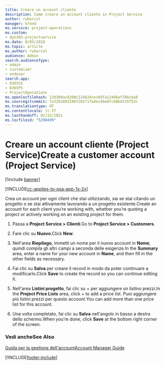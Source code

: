 ```yaml
---
title: Creare un account cliente
description: Come creare un account cliente in Project Service
author: ruhercul
manager: kfend
ms.service: project-operations
ms.custom:
- dyn365-projectservice
ms.date: 8/03/2018
ms.topic: article
ms.author: ruhercul
audience: Admin
search.audienceType:
- admin
- customizer
- enduser
search.app:
- D365CE
- D365PS
- ProjectOperations
ms.openlocfilehash: 13d309ac8200c114624cec69fa124d6af766cba8
ms.sourcegitcommit: fa32b1893286f20271fa4ec4be8fc68bd135f53c
ms.translationtype: HT
ms.contentlocale: it-IT
ms.lasthandoff: 02/15/2021
ms.locfileid: "5290499"
---
```

# <a name="create-a-customer-account-project-service"></a><span data-ttu-id="e29f9-103">Creare un account cliente (Project Service)</span><span class="sxs-lookup"><span data-stu-id="e29f9-103">Create a customer account (Project Service)</span></span>

[!include [banner](../includes/psa-now-project-operations.md)]

[!INCLUDE[cc-applies-to-psa-app-1x-2x](../includes/cc-applies-to-psa-app-1x-2x.md)]

<span data-ttu-id="e29f9-104">Crea un account per ogni client che stai utilizzando, sia se stai citando un progetto o se stai attivamente lavorando a un progetto esistente.</span><span class="sxs-lookup"><span data-stu-id="e29f9-104">Create an account for each client you’re working with, whether you’re quoting a project or actively working on an existing project for them.</span></span>  
  
1.  <span data-ttu-id="e29f9-105">Passa a **Project Service > Clienti**.</span><span class="sxs-lookup"><span data-stu-id="e29f9-105">Go to **Project Service > Customers**.</span></span>  
  
2.  <span data-ttu-id="e29f9-106">Fare clic su **Nuovo**.</span><span class="sxs-lookup"><span data-stu-id="e29f9-106">Click **New**.</span></span>  
  
3.  <span data-ttu-id="e29f9-107">Nell'area **Riepilogo**, immetti un nome per il nuovo account in **Nome**, quindi compila gli altri campi a seconda delle esigenze.</span><span class="sxs-lookup"><span data-stu-id="e29f9-107">In the **Summary** area, enter a name for your new account in **Name**, and then fill in the other fields as necessary.</span></span>  
  
4.  <span data-ttu-id="e29f9-108">Fai clic su **Salva** per creare il record in modo da poter continuare a modificarlo.</span><span class="sxs-lookup"><span data-stu-id="e29f9-108">Click **Save** to create the record so you can continue editing it.</span></span>  
  
5.  <span data-ttu-id="e29f9-109">Nell'area **Listini progetto**, fai clic su + per aggiungere un listino prezzi.</span><span class="sxs-lookup"><span data-stu-id="e29f9-109">In the **Project Price Lists** area, click + to add a price list.</span></span> <span data-ttu-id="e29f9-110">Puoi aggiungere più listini prezzi per questo account.</span><span class="sxs-lookup"><span data-stu-id="e29f9-110">You can add more than one price list for this account.</span></span>  
  
6.  <span data-ttu-id="e29f9-111">Una volta completato, fai clic su **Salva** nell'angolo in basso a destra dello schermo.</span><span class="sxs-lookup"><span data-stu-id="e29f9-111">When you’re done, click **Save** at the bottom right corner of the screen.</span></span>  
  
### <a name="see-also"></a><span data-ttu-id="e29f9-112">Vedi anche</span><span class="sxs-lookup"><span data-stu-id="e29f9-112">See Also</span></span>  
 [<span data-ttu-id="e29f9-113">Guida per la gestione dell'account</span><span class="sxs-lookup"><span data-stu-id="e29f9-113">Account Manager Guide</span></span>](../psa/account-manager-guide.md)


[!INCLUDE[footer-include](../includes/footer-banner.md)]